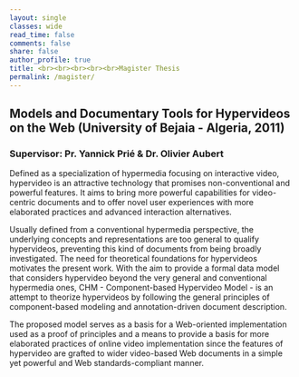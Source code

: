 ```yaml
---
layout: single
classes: wide
read_time: false
comments: false
share: false
author_profile: true
title: <br><br><br><br><br>Magister Thesis
permalink: /magister/
---
```


## Models and Documentary Tools for Hypervideos on the Web (University of Bejaia - Algeria, 2011)
### Supervisor: Pr. Yannick Prié & Dr. Olivier Aubert

Defined as a specialization of hypermedia focusing on interactive video, hypervideo is an attractive technology that promises non-conventional and powerful features. It aims to bring more powerful capabilities for video-centric documents and to offer novel user experiences with more elaborated practices and advanced interaction alternatives.

Usually defined from a conventional hypermedia perspective, the underlying concepts and representations are too general to qualify hypervideos, preventing this kind of documents from being broadly investigated. The need for theoretical foundations for hypervideos motivates the present work. With the aim to provide a formal data model that considers hypervideo beyond the very general and conventional hypermedia ones, CHM - Component-based Hypervideo Model - is an attempt to theorize hypervideos by following the general principles of component-based modeling and annotation-driven document description.

The proposed model serves as a basis for a Web-oriented implementation used as a proof of principles and a means to provide a basis for more elaborated practices of online video implementation since the features of hypervideo are grafted to wider video-based Web documents in a simple yet powerful and Web standards-compliant manner.

